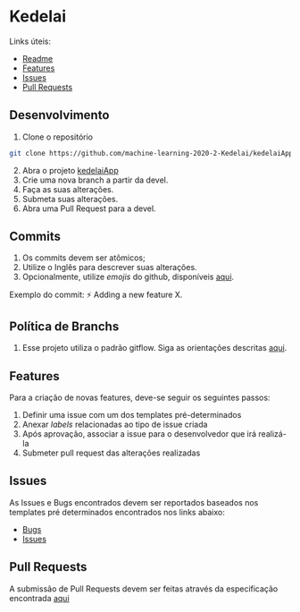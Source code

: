 # Kedelai

Links úteis:
 - [Readme](./../README.md)
 - [Features](#features)
 - [Issues](#issues)
 - [Pull Requests](#pull-requests)

## Desenvolvimento

  1. Clone o repositório
  ```bash
  git clone https://github.com/machine-learning-2020-2-Kedelai/kedelaiApp.git
  ```
  2. Abra o projeto [kedelaiApp](https://github.com/machine-learning-2020-2-Kedelai/kedelaiApp.git)
  3. Crie uma nova branch a partir da devel.
  4. Faça as suas alterações.
  5. Submeta suas alterações.
  6. Abra uma Pull Request para a devel.

## Commits

  1. Os commits devem ser atômicos;
  2. Utilize o Inglês para descrever suas alterações.
  3. Opcionalmente, utilize *emojis* do github, disponíveis [aqui](https://gitmoji.carloscuesta.me/).
  
  Exemplo do commit: :zap: Adding a new feature X.
  
## Política de Branchs

  1. Esse projeto utiliza o padrão gitflow. Siga as orientações descritas [aqui](https://www.atlassian.com/br/git/tutorials/comparing-workflows/gitflow-workflow).
  
## Features

Para a criação de novas features, deve-se seguir os seguintes passos:

  1. Definir uma issue com um dos templates pré-determinados
  2. Anexar _labels_ relacionadas ao tipo de issue criada
  3. Após aprovação, associar a issue para o desenvolvedor que irá realizá-la
  4. Submeter pull request das alterações realizadas

## Issues

As Issues e Bugs encontrados devem ser reportados baseados nos templates pré determinados encontrados nos links abaixo:
* [Bugs](./../.github/ISSUE_TEMPLATE/bug.md)
* [Issues](./../.github/ISSUE_TEMPLATE/issue.md)

## Pull Requests

A submissão de Pull Requests devem ser feitas através da especificação encontrada [aqui](./../.github/PULL_REQUEST_TEMPLATE.md)
